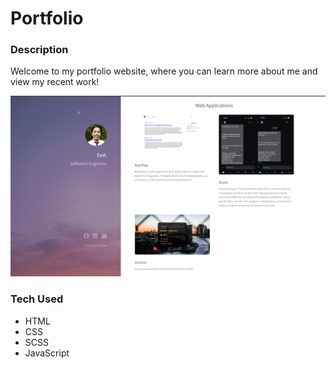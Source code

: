 # Portfolio

### Description

Welcome to my portfolio website, where you can learn more about me and view my recent work!

<img src="portfolio.png">

### Tech Used

- HTML
- CSS
- SCSS
- JavaScript
